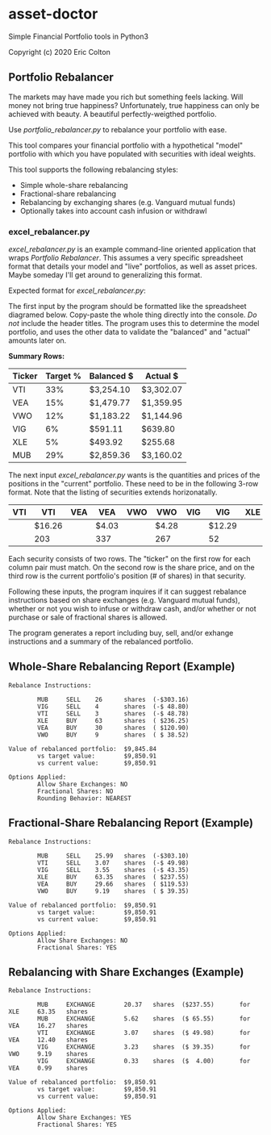 # asset-doctor
Simple Financial Portfolio tools in Python3

Copyright (c) 2020 Eric Colton

## Portfolio Rebalancer

The markets may have made you rich but something feels lacking.  Will money not bring true happiness?  Unfortunately, true happiness can only be achieved with beauty.  A beautiful perfectly-weigthed portfolio.

Use *portfolio_rebalancer.py* to rebalance your portfolio with ease.

This tool compares your financial portfolio with a hypothetical "model" portfolio with which you have populated with securities with ideal weights.

This tool supports the following rebalancing styles:

* Simple whole-share rebalancing
* Fractional-share rebalancing
* Rebalancing by exchanging shares (e.g. Vanguard mutual funds)
* Optionally takes into account cash infusion or withdrawl

### excel_rebalancer.py

*excel_rebalancer.py* is an example command-line oriented application that wraps *Portfolio Rebalancer*.  This assumes a very specific spreadsheet format that details your model and "live" portfolios, as well as asset prices.  Maybe someday I'll get around to generalizing this format.

Expected format for *excel_rebalancer.py*:

The first input by the program should be formatted like the spreadsheet diagramed below.  Copy-paste the whole thing directly into the console.  *Do not* include the header titles.  The program uses this to determine the model portfolio, and uses the other data to validate the "balanced" and "actual" amounts later on.

**Summary Rows:**

| Ticker | Target % | Balanced $ | Actual $   |
|--------|----------|------------|------------|
| VTI    | 33%      | $3,254.10  | $3,302.07  |
| VEA    | 15%      | $1,479.77  | $1,359.95  |
| VWO    | 12%      | $1,183.22  | $1,144.96  |
| VIG    | 6%       | $591.11    | $639.80    |
| XLE    | 5%       | $493.92    | $255.68    |
| MUB    | 29%      | $2,859.36  | $3,160.02  |

The next input *excel_rebalancer.py* wants is the quantities and prices of the positions in the "current" portfolio.  These need to be in the following 3-row format.  Note that the listing of securities extends horizonatally.

| VTI | VTI     | VEA | VEA    | VWO | VWO    | VIG | VIG     | XLE | XLE    | MUB | MUB     |
|-----|---------|-----|--------|-----|--------|-----|---------|-----|--------|-----|---------|
|     | $16.26  |     | $4.03  |     | $4.28  |     | $12.29  |     | $3.75  |     | $11.66  |
|     | 203     |     | 337    |     | 267    |     | 52      |     | 68     |     | 271     |

Each security consists of two rows.  The "ticker" on the first row for each column pair must match.  On the second row is the share price, and on the third row is the current portfolio's position (# of shares) in that security.

Following these inputs, the program inquires if it can suggest rebalance instructions based on share exchanges (e.g. Vanguard mutual funds), whether or not you wish to infuse or withdraw cash, and/or whether or not purchase or sale of fractional shares is allowed.

The program generates a report including buy, sell, and/or exhange instructions and a summary of the rebalanced portfolio.

## Whole-Share Rebalancing Report (Example)
```
Rebalance Instructions:

        MUB     SELL    26      shares  (-$303.16)
        VIG     SELL    4       shares  (-$ 48.80)
        VTI     SELL    3       shares  (-$ 48.78)
        XLE     BUY     63      shares  ( $236.25)
        VEA     BUY     30      shares  ( $120.90)
        VWO     BUY     9       shares  ( $ 38.52)

Value of rebalanced portfolio:  $9,845.84
        vs target value:        $9,850.91
        vs current value:       $9,850.91

Options Applied:
        Allow Share Exchanges: NO
        Fractional Shares: NO
        Rounding Behavior: NEAREST
```

## Fractional-Share Rebalancing Report (Example)
```
Rebalance Instructions:

        MUB     SELL    25.99   shares  (-$303.10)
        VTI     SELL    3.07    shares  (-$ 49.98)
        VIG     SELL    3.55    shares  (-$ 43.35)
        XLE     BUY     63.35   shares  ( $237.55)
        VEA     BUY     29.66   shares  ( $119.53)
        VWO     BUY     9.19    shares  ( $ 39.35)

Value of rebalanced portfolio:  $9,850.91
        vs target value:        $9,850.91
        vs current value:       $9,850.91

Options Applied:
        Allow Share Exchanges: NO
        Fractional Shares: YES
```

## Rebalancing with Share Exchanges (Example)
```
Rebalance Instructions:

        MUB     EXCHANGE        20.37   shares  ($237.55)       for     XLE     63.35   shares
        MUB     EXCHANGE        5.62    shares  ($ 65.55)       for     VEA     16.27   shares
        VTI     EXCHANGE        3.07    shares  ($ 49.98)       for     VEA     12.40   shares
        VIG     EXCHANGE        3.23    shares  ($ 39.35)       for     VWO     9.19    shares
        VIG     EXCHANGE        0.33    shares  ($  4.00)       for     VEA     0.99    shares

Value of rebalanced portfolio:  $9,850.91
        vs target value:        $9,850.91
        vs current value:       $9,850.91

Options Applied:
        Allow Share Exchanges: YES
        Fractional Shares: YES
```

